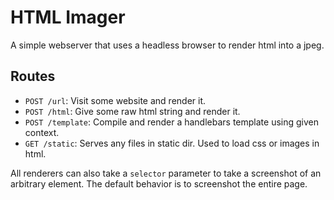# HTML Imager

A simple webserver that uses a headless browser to render html into a jpeg.

## Routes

- `POST /url`: Visit some website and render it.
- `POST /html`: Give some raw html string and render it.
- `POST /template`: Compile and render a handlebars template using given context.
- `GET /static`: Serves any files in static dir. Used to load css or images in html.

All renderers can also take a `selector` parameter to take a screenshot of an arbitrary element.
The default behavior is to screenshot the entire page.
